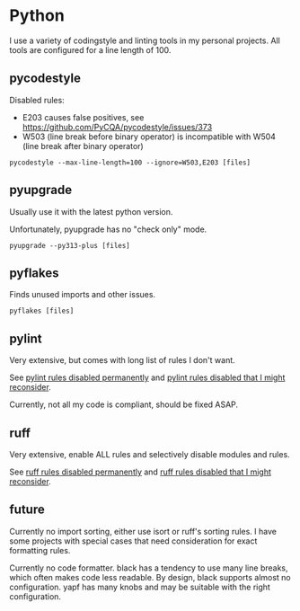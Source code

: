 Python
======

I use a variety of codingstyle and linting tools in my personal projects. All tools are
configured for a line length of 100.

pycodestyle
-----------

Disabled rules:

* E203 causes false positives, see https://github.com/PyCQA/pycodestyle/issues/373
* W503 (line break before binary operator) is incompatible with W504 (line break after
  binary operator)

`pycodestyle --max-line-length=100 --ignore=W503,E203 [files]`

pyupgrade
---------

Usually use it with the latest python version.

Unfortunately, pyupgrade has no "check only" mode.

`pyupgrade --py313-plus [files]`

pyflakes
--------

Finds unused imports and other issues.

`pyflakes [files]`

pylint
------

Very extensive, but comes with long list of rules I don't want.

See [pylint rules disabled permanently](python/pylint-disable.txt) and [pylint rules
disabled that I might reconsider](python/pylint-reconsider.txt).

Currently, not all my code is compliant, should be fixed ASAP.

ruff
----

Very extensive, enable ALL rules and selectively disable modules and rules.

See [ruff rules disabled permanently](python/ruff-disable.txt) and [ruff rules disabled
that I might reconsider](python/ruff-reconsider.txt).

future
------

Currently no import sorting, either use isort or ruff's sorting rules. I have some
projects with special cases that need consideration for exact formatting rules.

Currently no code formatter. black has a tendency to use many line breaks, which often
makes code less readable. By design, black supports almost no configuration. yapf has
many knobs and may be suitable with the right configuration.
